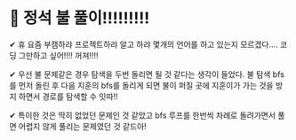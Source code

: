 # 🤬 정석 불 풀이!!!!!!!!!

✔ 휴 요즘 부캠하랴 프로젝트하랴 알고 하랴 몇개의 언어를 하고 있는지 모르겠다.... 코딩 그만하고 싶어!!!! 꺼져!!!!

✔ 우선 불 문제같은 경우 탐색을 두번 돌리면 될 것 같다는 생각이 들었다. 불 탐색 bfs를 먼저 돌린 후 다음 지훈의 bfs를 돌리게 되면 불이 퍼질 곳에 지훈이가 가는 것을 방지 하면서 경로를 탐색할 수 잇따!!

✔ 특이한 것은 딱히 없었던 문제인 것 같았고 bfs 루프를 한번씩 차례로 돌려가면서 풀면 어렵지 않게 풀리는 문제였던 것 같드아!